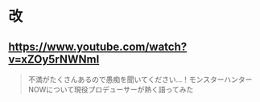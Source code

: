 # 改

## https://www.youtube.com/watch?v=xZOy5rNWNmI

> 不満がたくさんあるので愚痴を聞いてください…！モンスターハンターNOWについて現役プロデューサーが熱く語ってみた 
